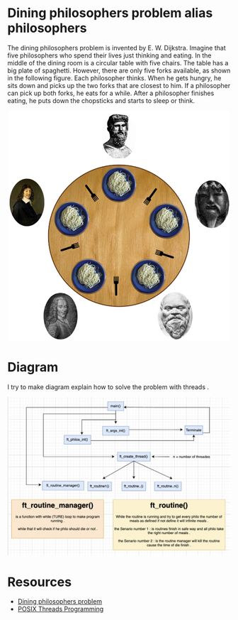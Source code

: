 # Dining philosophers problem alias philosophers
The dining philosophers problem is invented by E. W. Dijkstra. Imagine that five philosophers who spend their lives just thinking and eating. In the middle of the dining room is a circular table with five chairs. The table has a big plate of spaghetti. However, there are only five forks available, as shown in the following figure. Each philosopher thinks. When he gets hungry, he sits down and picks up the two forks that are closest to him. If a philosopher can pick up both forks, he eats for a while. After a philosopher finishes eating, he puts down the chopsticks and starts to sleep or think.

<p align="center">
<img src="https://github.com/BleedTheFreak/philo/blob/master/philo.png" alt="drawing" width="500"/>
</p>

# Diagram
I try to make diagram explain how to solve the problem with threads .

![alt text](https://github.com/BleedTheFreak/philo/blob/master/Screen%20Shot%202022-02-07%20at%204.20.38%20PM.png)

# Resources
<ul>
  <li><a href="https://en.wikipedia.org/wiki/Dining_philosophers_problem" target="_blank">Dining philosophers problem</a></li>
  <li><a href="https://hpc-tutorials.llnl.gov/posix/" target="_blank">POSIX Threads Programming</a></li>
</ul>

